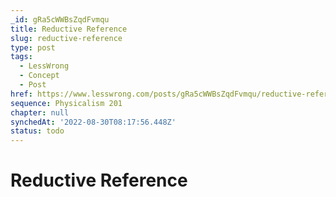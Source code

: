 ```yaml
---
_id: gRa5cWWBsZqdFvmqu
title: Reductive Reference
slug: reductive-reference
type: post
tags:
  - LessWrong
  - Concept
  - Post
href: https://www.lesswrong.com/posts/gRa5cWWBsZqdFvmqu/reductive-reference
sequence: Physicalism 201
chapter: null
synchedAt: '2022-08-30T08:17:56.448Z'
status: todo
---
```


# Reductive Reference
